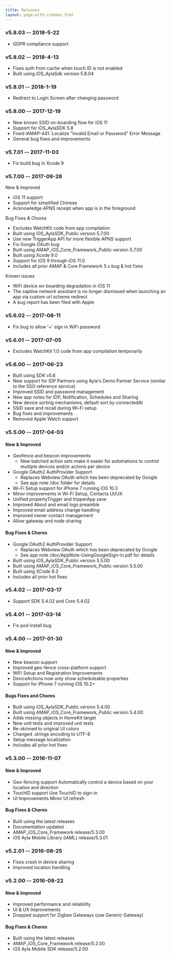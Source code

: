 ```yaml
---
title: Releases
layout: page-with-sidebar.html
---
```


### v5.8.03 -- 2018-5-22
- GDPR compliance support

### v5.8.02 -- 2018-4-13
- Fixes auth from cache when touch ID is not enabled
- Bulit using iOS_AylaSdk version 5.8.04

### v5.8.01 -- 2018-1-19
- Redirect to Login Screen after changing password

### v5.8.00 -- 2017-12-19
- New known SSID on-boarding flow for iOS 11
- Support for iOS_AylaSDK 5.8
- Fixed iAMAP-441: Localize "Invalid Email or Password" Error Message
- General bug fixes and improvements

### v5.7.01 -- 2017-11-03
- Fix build bug in Xcode 9

### v5.7.00 -- 2017-09-28

New & Improved
- iOS 11 support
- Support for simplified Chinese
- Acknowledge APNS receipt when app is in the foreground

Bug Fixes & Chores
- Excludes WatchKit code from app compilation
- Built using iOS_AylaSDK_Public version 5.7.00
- Use new TriggerApp API for more flexible APNS support
- Fix Google OAuth bug
- Built using AMAP_iOS_Core_Framework_Public version 5.7.00
- Built using Xcode 9.0
- Support for iOS 9 through iOS 11.0
- Includes all prior AMAP & Core Framework 5.x bug & hot fixes

Known issues
- WiFi device on-boarding degradation in iOS 11
- The captive network assistant is no longer dismissed when launching an app via custom url scheme redirect
- A bug report has been filed with Apple

### v5.6.02 -- 2017-08-11
- Fix bug to allow '+' sign in WiFi password

### v5.6.01 -- 2017-07-05
- Excludes WatchKit 1.0 code from app compilation temporarily

### v5.6.00 -- 2017-06-23
- Built using SDK v5.6
- New support for IDP Partners using Ayla's Demo Partner Service (similar to the SSO reference service)
- Improved SSID and password management
- New app notes for IDP, Notification, Schedules and Sharing
- New device sorting mechanisms, default sort by connectedAt
- SSID save and recall during Wi-Fi setup
- Bug fixes and improvements
- Removed Apple Watch support

### v5.5.00 -- 2017-04-03

#### New & Improved
- Geofence and beacon improvements
  - New batched action sets make it easier for automations to control multiple devices and/or actions per device
- Google OAuth2 AuthProvider Support
  - Replaces Webview OAuth which has been deprecated by Google
  - See app note /doc folder for details
- Wi-Fi Setup support for iPhone 7 running iOS 10.3
- Minor improvements in Wi-Fi Setup, Contacts UI/UX
- Unified propertyTrigger and tripperApp save
- Improved About and email logs preamble
- Improved email address change handling
- Improved owner contact management
- Allow gateway and node sharing

#### Bug Fixes & Chores
- Google OAuth2 AuthProvider Support
  - Replaces Webview OAuth which has been deprecated by Google
  - See app note /doc/AppNote-UsingGoogleSign-in.pdf for details
- Built using iOS_AylaSDK_Public version 5.5.00
- Built using AMAP_iOS_Core_Framework_Public version 5.5.00
- Built using XCode 8.3
- Includes all prior hot fixes

### v5.4.02 -- 2017-03-17
- Support SDK 5.4.02 and Core 5.4.02

### v5.4.01 -- 2017-03-14
- Fix pod install bug

### v5.4.00 -- 2017-01-30
#### New & Improved
- New beacon support
- Improved geo-fence cross-platform support
- WiFi Setup and Registration Improvements
- DeviceActions now only show scheduleable properties
- Support for iPhone 7 running iOS 10.2+

#### Bugs Fixes and Chores
- Built using iOS_AylaSDK_Public version 5.4.00
- Built using AMAP_iOS_Core_Framework_Public version 5.4.00
- Adds missing objects in HomeKit target
- New unit tests and improved unit tests
- Re-skinned to original UI colors
- Changed .strings encoding to UTF-8
- Setup message localization
- Includes all prior hot fixes

### v5.3.00 -- 2016-11-07
#### New & Improved
- Geo-fencing support
  Automatically control a device based on your location and direction
- TouchID support
  Use TouchID to sign-in
- UI Improvements
  Minor UI refresh

#### Bug Fixes & Chores
- Built using the latest releases
- Documentation updated
- AMAP_iOS_Core_Framework release/5.3.00
- iOS Ayla Mobile Library (iAML) release/5.3.01

### v5.2.01 -- 2016-08-25
- Fixes crash in device sharing
- Improved location handling

### v5.2.00 -- 2016-08-22
#### New & Improved
- Improved performance and reliability
- UI & UX Improvements
- Dropped support for Zigbee Gateways (use Generic Gateway)

#### Bug Fixes & Chores
- Built using the latest releases
- AMAP_iOS_Core_Framework release/5.2.00
- iOS Ayla Mobile SDK release/5.2.00
